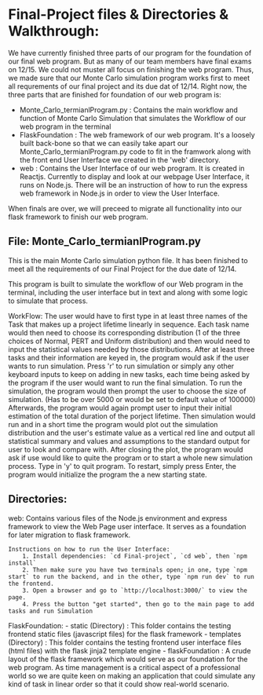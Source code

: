 
# Final-Project files & Directories & Walkthrough:

We have currently finished three parts of our program for the foundation of our final web program.
But as many of our team members have final exams on 12/15. We could not muster all focus on finishing the web program. Thus, we made sure that our Monte Carlo simulation program works first to meet all requrements of our final project and its due dat of 12/14.
Right now, the three parts that are finished for foundation of our web program is:
- Monte_Carlo_termianlProgram.py  :  Contains the main workflow and function of Monte Carlo Simulation that simulates the Workflow of our web program in the terminal
- FlaskFoundation : The web framework of our web program. It's a loosely built back-bone so that we can easily take apart our Monte_Carlo_termianlProgram.py code to fit in the framwork along with the front end User Interface we created in the 'web' directory.
- web : Contains the User Interface of our web program. It is created in Reactjs. Currently to display and look at our webpage User Interface, it runs on Node.js. There will be an instruction of how to run the express web framework in Node.js in order to view the User Interface.

When finals are over, we will preceed to migrate all functionality into our flask framework to finish our web program.

## File: Monte_Carlo_termianlProgram.py
This is the main Monte Carlo simulation python file. It has been finished to meet all the requirements of our Final Project for the due date of 12/14.

This program is built to simulate the workflow of our Web program in the terminal, including the user interface but in text and along with some logic to simulate that process.

WorkFlow:
	The user would have to first type in at least three names of the Task that makes up a project lifetime linearly in sequence. Each task name would then need to choose its corresponding distribution (1 of the three choices of Normal, PERT and Uniform distribution) and then would need to input the statistical values needed by those distributions.
	After at least three tasks and their information are keyed in, the program would ask if the user wants to run simulation. Press 'r' to run simulation or simply any other keyboard inputs to keep on adding in new tasks, each time being asked by the program if the user would want to run the final simulation.
	To run the simulation, the program would then prompt the user to choose the size of simulation. (Has to be over 5000 or would be set to default value of 100000) Afterwards, the program would again prompt user to input their initial estimation of the total duration of the porject lifetime. Then simulation would run and in a short time the program would plot out the simulation distribution and the user's estimate value as a vertical red line and output all statistical summary and values and assumptions to the standard output for user to look and compare with.
	After closing the plot, the program would ask if use would like to quite the program or to start a whole new simulation process. Type in 'y' to quit program. To restart, simply press Enter, the program would initialize the program the a new starting state. 


## Directories:
web:
	Contains various files of the Node.js environment and express framework to view the Web Page user interface. It serves as a foundation for later migration to flask framework.

	Instructions on how to run the User Interface:
		1. Install dependencies: `cd Final-project`, `cd web`, then `npm install`
		2. Then make sure you have two terminals open; in one, type `npm start` to run the backend, and in the other, type `npm run dev` to run the frontend. 
		3. Open a browser and go to `http://localhost:3000/` to view the page.
		4. Press the button "get started", then go to the main page to add tasks and run Simulation


FlaskFoundation:
	- static (Directory) : This folder contains the testing frontend static files (javascript files) for the flask framework
	- templates (Directory) : This folder contains the testing frontend user interface files (html files) with the flask jinja2 template engine
	- flaskFoundation : A crude layout of the flask framework which would serve as our foundation for the web program.
As time management is a critical aspect of a professional world so we are quite keen on making an application that could simulate any kind of task in linear order so that it could show real-world scenario.

